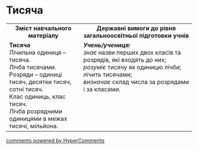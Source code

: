 <div id="hypercomments_widget" class="js-hypercomments-widget invisible"></div>

# Тисяча
<table>
  <tr>
    <td width="40%" align="center"><b>Зміст навчального матеріалу<b></td>
    <td width="60%" align="center"><b>Державні вимоги до рівня загальноосвітньої підготовки учнів</b></td>
  </tr>
  <tr>
    <td width="40%" style="vertical-align:top !important;"><b>Тисяча</b><br>
Лічильна одиниця – тисяча. <br>
Лічба тисячами.<br>
Розряди – одиниці тисяч, десятки тисяч, сотні тисяч. <br>
Клас одиниць, клас тисяч.<br> 
Лічба розрядними одиницями в межах тисячі, мільйона.<br></td>
    <td width="60%" style="vertical-align:top !important;"><i><b>Учень/учениця:</b></i><br>
<i>знає </i> назви перших двох класів та розрядів, які входять до них;<br>
<i>розуміє</i> тисячу як одиницю лічби;<br>
<i>лічить</i> тисячами; <br>
<i>визначає</i> склад числа за розрядами і за класами.<br></td>
  </tr>
</table>

<div class="js-hypercomments-container">
    <a href="http://hypercomments.com" class="hc-link" title="comments widget">comments powered by HyperComments</a>
</div>